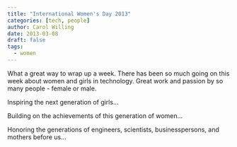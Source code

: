 ```yaml
---
title: "International Women's Day 2013"
categories: [tech, people]
author: Carol Willing
date: 2013-03-08
draft: false
tags:
  - women
---
```



What a great way to wrap up a week. There has been so much going on this week
about women and girls in technology. Great work and passion by so many people -
female or male.
<!-- more -->
Inspiring the next generation of girls...

Building on the achievements of this generation of women...

Honoring the generations of engineers, scientists, businesspersons, and
mothers before us...
